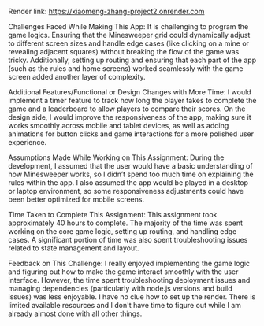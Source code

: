 Render link: https://xiaomeng-zhang-project2.onrender.com

Challenges Faced While Making This App: It is challenging to program the game logics. Ensuring that the Minesweeper grid could dynamically adjust to different screen sizes and handle edge cases (like clicking on a mine or revealing adjacent squares) without breaking the flow of the game was tricky. Additionally, setting up routing and ensuring that each part of the app (such as the rules and home screens) worked seamlessly with the game screen added another layer of complexity.

Additional Features/Functional or Design Changes with More Time: I would implement a timer feature to track how long the player takes to complete the game and a leaderboard to allow players to compare their scores. On the design side, I would improve the responsiveness of the app, making sure it works smoothly across mobile and tablet devices, as well as adding animations for button clicks and game interactions for a more polished user experience.

Assumptions Made While Working on This Assignment: During the development, I assumed that the user would have a basic understanding of how Minesweeper works, so I didn’t spend too much time on explaining the rules within the app. I also assumed the app would be played in a desktop or laptop environment, so some responsiveness adjustments could have been better optimized for mobile screens.

Time Taken to Complete This Assignment: This assignment took approximately 40 hours to complete. The majority of the time was spent working on the core game logic, setting up routing, and handling edge cases. A significant portion of time was also spent troubleshooting issues related to state management and layout.

Feedback on This Challenge: I really enjoyed implementing the game logic and figuring out how to make the game interact smoothly with the user interface. However, the time spent troubleshooting deployment issues and managing dependencies (particularly with node.js versions and build issues) was less enjoyable. I have no clue how to set up the render. There is limited available resources and I don't have time to figure out while I am already almost done with all other things.
